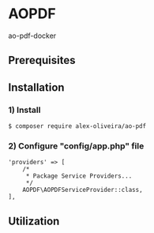 # AOPDF



ao-pdf-docker



## Prerequisites


## Installation

### 1) Install
````
$ composer require alex-oliveira/ao-pdf
````

### 2) Configure "config/app.php" file
````
'providers' => [
    /*
     * Package Service Providers...
     */
    AOPDF\AOPDFServiceProvider::class,
],
````

## Utilization

